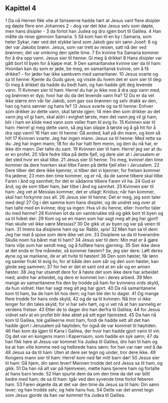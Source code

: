 ## Kapittel 4

1 Da nå Herren fikk vite at fariseerne hadde hørt at Jesus vant flere disipler og døpte flere enn Johannes
2 - dog var det ikke Jesus selv som døpte, men hans disipler -
3 da forlot han Judea og dro igjen bort til Galilea.
4 Han måtte da reise gjennom Samaria.
5 Så kom han til en by i Samaria, som heter Sykar, nær ved det stykke land som Jakob gav sin sønn Josef;
6 og der var Jakobs brønn. Jesus, som var trett av reisen, satt nå der ved brønnen; det var omkring den sjette time.
7 En kvinne fra Samaria kommer for å dra opp vann. Jesus sier til henne: Gi meg å drikke!
8 Hans disipler var gått bort til byen for å kjøpe mat.
9 Den samaritanske kvinne sier da til ham: Hvordan kan du som er jøde, be meg, en samaritansk kvinne, om å få drikke? - for jøder har ikke samkvem med samaritaner.
10 Jesus svarte og sa til henne: Kjente du Guds gave, og visste du hvem det er som sier til deg: Gi meg å drikke! da hadde du bedt ham, og han hadde gitt deg levende vann.
11 Kvinnen sier til ham: Herre! du har jo ikke noe å dra opp vann med, og brønnen er dyp; hvor har du da det levende vann fra?
12 Du er da vel ikke større enn vår far Jakob, som gav oss brønnen og selv drakk av den, han og hans sønner og hans fe?
13 Jesus svarte og sa til henne: Enhver som drikker av dette vann, skal tørste igjen;
14 men den som drikker av det vann jeg vil gi ham, skal aldri i evighet tørste, men det vann jeg vil gi ham, blir i ham en kilde med vann som veller fram til evig liv.
15 Kvinnen sier til ham: Herre! gi meg dette vann, så jeg kan slippe å tørste og å gå hit for å dra opp vann!
16 Han sier til henne: Gå avsted, kall på din mann, og kom så hit!
17 Kvinnen svarte: Jeg har ingen mann. Jesus sa til henne: Med rette sa du: Jeg har ingen mann;
18 for du har hatt fem menn, og den du nå har, er ikke din mann. Der talte du sant.
19 Kvinnen sier til ham: Herre! jeg ser at du er en profet.
20 Våre fedre tilba på dette fjell, og dere sier at i Jerusalem er det sted hvor en skal tilbe.
21 Jesus sier til henne: Tro meg, kvinne! den time kommer da dere hverken skal tilbe Faren på dette fjell eller i Jerusalem.
22 Dere tilber det dere ikke kjenner, vi tilber det vi kjenner; for frelsen kommer fra jødene;
23 men den time kommer, og er nå, da de sanne tilbere skal tilbe Faren i ånd og sannhet; for det er sådanne tilbere Faren vil ha.
24 Gud er ånd, og de som tilber ham, bør tilbe i ånd og sannhet.
25 Kvinnen sier til ham: Jeg vet at Messias kommer, det er utlagt: Kristus; når han kommer, skal han forkynne oss alt.
26 Jesus sier til henne: Det er meg, jeg som taler med deg!
27 Og i det samme kom hans disipler, og de undret seg over at han talte med en kvinne; dog sa ingen: Hva vil du henne, eller: hvorfor taler du med henne?
28 Kvinnen lot da sin vannkrukke stå og gikk bort til byen og sa til folket der:
29 Kom og se en mann som har sagt meg alt jeg har gjort! Han skulle vel ikke være Messias?
30 De gikk ut av byen og var på veien til ham.
31 Imens ba disiplene ham og sa: Rabbi, spis!
32 Men han sa til dem: Jeg har mat å spise som dere ikke vet om.
33 Disiplene sa da til hverandre: Skulle noen ha båret mat til ham?
34 Jesus sier til dem: Min mat er å gjøre hans vilje som har sendt meg, og å fullføre hans gjerning.
35 Sier ikke dere at det enda er fire måneder, så kommer høsten? Se, jeg sier dere: Løft deres øyne og se markene, de er alt hvite til høsten!
36 Den som høster, får lønn og samler frukt til evig liv, for at både den som sår og den som høster, kan glede seg sammen;
37 for her er det et sant ord at en sår og en annen høster.
38 Jeg har utsendt dere for å høste det som ikke dere har arbeidet med; andre har arbeidet, og dere er kommet inn i deres arbeid.
39 Men mange av samaritanene fra den by trodde på ham for kvinnens ords skyld, da hun vidnet: Han har sagt meg alt jeg har gjort.
40 Da nå samaritanene kom til ham, ba de ham bli hos dem; og han ble der to dager.
41 Og mange flere trodde for hans ords skyld,
42 og de sa til kvinnen: Nå tror vi ikke lenger for din tales skyld; for vi har selv hørt, og vi vet nå at han sannelig er verdens frelser.
43 Etter de to dager dro han derfra til Galilea;
44 for Jesus vidnet selv at en profet blir ikke aktet på sitt eget hjemsted.
45 Da han nå kom til Galilea, tok galileerne imot ham, fordi de hadde sett alt det han hadde gjort i Jerusalem på høytiden; for også de var kommet til høytiden.
46 Han kom da igjen til Kana i Galilea, der hvor han hadde gjort vann til vin. Og det var en kongens mann i Kapernaum, som hadde en syk sønn;
47 da han fikk høre at Jesus var kommet fra Judea til Galilea, dro han til ham og ba at han ville komme ned og helbrede hans sønn; for han var nær ved å dø.
48 Jesus sa da til ham: Uten at dere ser tegn og under, tror dere ikke.
49 Kongens mann sier til ham: Herre! kom ned før mitt barn dør!
50 Jesus sier til ham: Gå hjem, din sønn lever! Mannen trodde det ord Jesus sa til ham, og gikk.
51 Da han nå alt var på hjemveien, møtte hans tjenere ham og fortalte at hans barn levde.
52 Han spurte dem da om den time da det var blitt bedre med ham; de sa til ham: Igår ved den syvende time forlot feberen ham.
53 Faren skjønte da at det var den time da Jesus sa til ham: Din sønn lever; og han trodde selv, og hele hans hus.
54 Dette var det annet tegn som Jesus gjorde da han var kommet fra Judea til Galilea.
